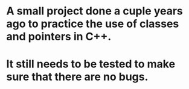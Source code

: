 # A small project done a cuple years ago to practice the use of classes and pointers in C++.
# It still needs to be tested to make sure that there are no bugs.
